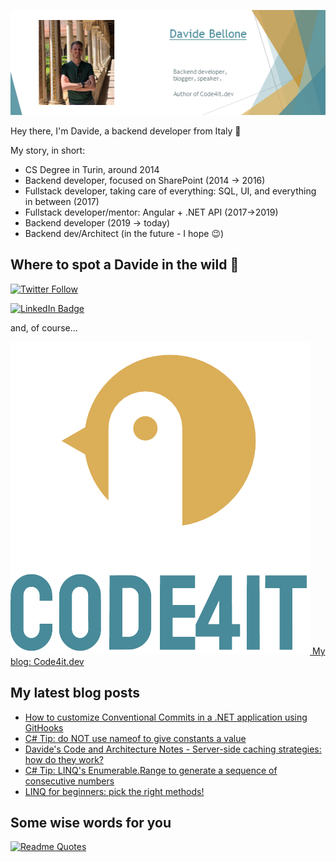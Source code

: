 ![Profile banner](./DavideBellone.png)

Hey there, I'm Davide, a backend developer from Italy 🤏 

My story, in short:

* CS Degree in Turin, around 2014
* Backend developer, focused on SharePoint (2014 -> 2016)
* Fullstack developer, taking care of everything: SQL, UI, and everything in between (2017)
* Fullstack developer/mentor: Angular + .NET API (2017->2019)
* Backend developer (2019 -> today)
* Backend dev/Architect (in the future - I hope 😉)

## Where to spot a Davide in the wild 🦏

[![Twitter Follow](https://img.shields.io/twitter/follow/BelloneDavide?label=Let%27s%20get%20in%20touch%20on%20Twitter&style=social)](https://twitter.com/BelloneDavide)

[![LinkedIn Badge](https://img.shields.io/badge/LinkedIn-Profile-informational?style=social&logo=linkedin)](https://www.linkedin.com/in/bellonedavide/)

and, of course...

[![Personal blog](./logo_small.png) My blog: Code4it.dev](https://www.code4it.dev/)


## My latest blog posts

<!-- BLOG-POST-LIST:START -->
- [How to customize Conventional Commits in a .NET application using GitHooks](https://www.code4it.dev/blog/conventional-commit-with-githooks)
- [C# Tip: do NOT use nameof to give constants a value](https://www.code4it.dev/csharptips/do-not-use-nameof-for-constants)
- [Davide&#39;s Code and Architecture Notes - Server-side caching strategies: how do they work?](https://www.code4it.dev/architecture-notes/caching-strategies)
- [C# Tip: LINQ&#39;s Enumerable.Range to generate a sequence of consecutive numbers](https://www.code4it.dev/csharptips/enumerable-range)
- [LINQ for beginners: pick the right methods!](https://www.code4it.dev/blog/linq-differences)
<!-- BLOG-POST-LIST:END -->



## Some wise words for you

[![Readme Quotes](https://quotes-github-readme.vercel.app/api?type=horizontal&theme=light)](https://github.com/piyushsuthar/github-readme-quotes)
